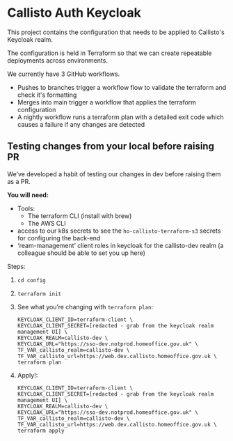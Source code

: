 # Callisto Auth Keycloak

This project contains the configuration that needs to be applied to Callisto's Keycloak realm.

The configuration is held in Terraform so that we can create repeatable deployments across environments.

We currently have 3 GitHub workflows.

- Pushes to branches trigger a workflow flow to validate the terraform and check it's formatting
- Merges into main trigger a workflow that applies the terraform configuration
- A nightly workflow runs a terraform plan with a detailed exit code which causes a failure if any changes are detected

## Testing changes from your local before raising PR

We’ve developed a habit of testing our changes in dev before raising them as a PR.

**You will need:**

- Tools:
  - The terraform CLI (install with brew)
  - The AWS CLI
- access to our k8s secrets to see the `ho-callisto-terraform-s3` secrets for configuring the back-end
- ‘ream-management’ client roles in keycloak for the callisto-dev realm (a colleague should be able to set you up here)

Steps:

1. `cd config`

1. `terraform init`

1. See what you’re changing with `terraform plan`:

   ```
   KEYCLOAK_CLIENT_ID=terraform-client \
   KEYCLOAK_CLIENT_SECRET=[redacted - grab from the keycloak realm management UI] \
   KEYCLOAK_REALM=callisto-dev \
   KEYCLOAK_URL="https://sso-dev.notprod.homeoffice.gov.uk" \
   TF_VAR_callisto_realm=callisto-dev \
   TF_VAR_callisto_url=https://web.dev.callisto.homeoffice.gov.uk \
   terraform plan
   ```

1. Apply!:
   ```
   KEYCLOAK_CLIENT_ID=terraform-client \
   KEYCLOAK_CLIENT_SECRET=[redacted - grab from the keycloak realm management UI] \
   KEYCLOAK_REALM=callisto-dev \
   KEYCLOAK_URL="https://sso-dev.notprod.homeoffice.gov.uk" \
   TF_VAR_callisto_realm=callisto-dev \
   TF_VAR_callisto_url=https://web.dev.callisto.homeoffice.gov.uk \
   terraform apply
   ```
